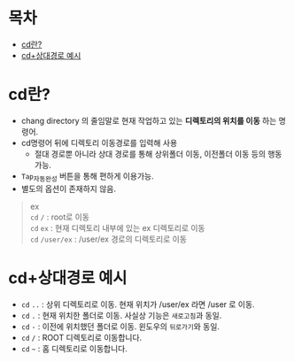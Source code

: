 # 목차
- [cd란?](#cd란?)
- [cd+상대경로 예시](#cd+상대경로-예시)

# cd란?
- chang directory 의 줄임말로 현재 작업하고 있는 **디렉토리의 위치를 이동** 하는 명령어.
- cd명령어 뒤에 디렉토리 이동경로를 입력해 사용
  - 절대 경로뿐 아니라 상대 경로를 통해 상위폴더 이동, 이전폴더 이동 등의 행동 가능.
- `Tap`<sub>자동완성</sub> 버튼을 통해 편하게 이용가능.
- 별도의 옵션이 존재하지 않음.   
>ex   
> `cd` `/` : root로 이동   
> `cd` `ex` : 현재 디렉토리 내부에 있는 ex 디렉토리로 이동   
> `cd` `/user/ex` : /user/ex 경로의 디렉토리로 이동

# cd+상대경로 예시
- `cd` `..` : 상위 디렉토리로 이동. 현재 위치가 /user/ex 라면 /user 로 이동.   
- `cd` `.` : 현재 위치한 폴더로 이동. 사실상 기능은 `새로고침`과 동일.   
- `cd` `-` : 이전에 위치했던 폴더로 이동. 윈도우의 `뒤로가기`와 동일.   
- `cd` `/` : ROOT 디렉토리로 이동합니다.   
- `cd` `~` : 홈 디렉토리로 이동합니다.   
